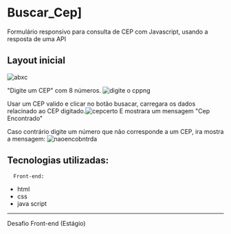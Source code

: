 


# Buscar_Cep]
Formulário responsivo  para consulta de CEP com Javascript, usando a resposta de uma API 


## Layout inicial  
![abxc](https://user-images.githubusercontent.com/86434035/123345409-5bc75700-d52c-11eb-8f40-2743135a7a1a.png)



"Digite um CEP" com 8 números.
![digite o cppng](https://user-images.githubusercontent.com/86434035/123345179-e78cb380-d52b-11eb-9ceb-f0448c0e12ed.png)


Usar um CEP valido e clicar no botão busacar, carregara os dados relacinado ao CEP digitado.![cepcerto](https://user-images.githubusercontent.com/86434035/123345970-9e3d6380-d52d-11eb-8daf-305d30fce2c1.png)
E mostrara um mensagem "Cep Encontrado"
  
  
Caso contrário digite um número que não corresponde a um CEP, ira  mostra a mensagem:  ![naoencobntrda](https://user-images.githubusercontent.com/86434035/123346353-769acb00-d52e-11eb-8e19-29b3734c6cf1.png)


Tecnologias utilizadas:
-------------------------
      Front-end:
  - html
  - css
  - java script    
-------------------------
Desafio Front-end (Estágio)





